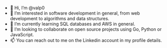 - 👋 Hi, I’m @valp0
- 👀 I’m interested in software development in general, from web development to algorithms and data structures.
- 🌱 I’m currently learning SQL databases and AWS in general.
- 💞️ I’m looking to collaborate on open source projects using Go, Python or JavaScript.
- 📫 You can reach out to me on the Linkedin account in my profile details.

<!---
valp0/valp0 is a ✨ special ✨ repository because its `README.md` (this file) appears on your GitHub profile.
You can click the Preview link to take a look at your changes.
--->
